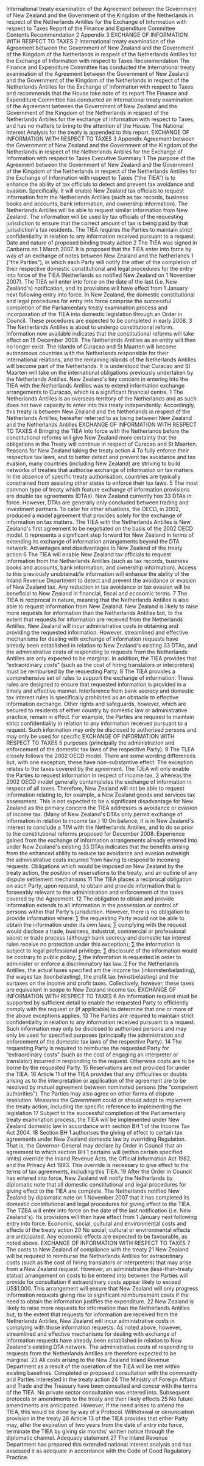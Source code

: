 International treaty examination of the Agreement between the Government of New Zealand and the Government of the Kingdom of the Netherlands in respect of the Netherlands Antilles for the Exchange of Information with respect to Taxes Report of the Finance and Expenditure Committee Contents Recommendation 2 Appendix 3 EXCHANGE OF INFORMATION WITH RESPECT TO TAXES 2 International treaty examination of the Agreement between the Government of New Zealand and the Government of the Kingdom of the Netherlands in respect of the Netherlands Antilles for the Exchange of Information with respect to Taxes Recommendation The Finance and Expenditure Committee has conducted the International treaty examination of the Agreement between the Government of New Zealand and the Government of the Kingdom of the Netherlands in respect of the Netherlands Antilles for the Exchange of Information with respect to Taxes and recommends that the House take note of its report The Finance and Expenditure Committee has conducted an International treaty examination of the Agreement between the Government of New Zealand and the Government of the Kingdom of the Netherlands in respect of the Netherlands Antilles for the exchange of Information with respect to Taxes, and has no matters to bring to the attention of the House. The National Interest Analysis for the treaty is appended to this report. EXCHANGE OF INFORMATION WITH RESPECT TO TAXES 3 Appendix Agreement between the Government of New Zealand and the Government of the Kingdom of the Netherlands in respect of the Netherlands Antilles for the Exchange of Information with respect to Taxes Executive Summary 1 The purpose of the Agreement between the Government of New Zealand and the Government of the Kingdom of the Netherlands in respect of the Netherlands Antilles for the Exchange of Information with respect to Taxes (“the TIEA”) is to enhance the ability of tax officials to detect and prevent tax avoidance and evasion. Specifically, it will enable New Zealand tax officials to request information from the Netherlands Antilles (such as tax records, business books and accounts, bank information, and ownership information). The Netherlands Antilles will be able to request similar information from New Zealand. The information will be used by tax officials of the requesting jurisdiction to ensure that the correct amount of tax is being paid by that jurisdiction's tax residents. The TIEA requires the Parties to maintain strict confidentiality in relation to any information received pursuant to a request. Date and nature of proposed binding treaty action 2 The TIEA was signed in Canberra on 1 March 2007. It is proposed that the TIEA enter into force by way of an exchange of notes between New Zealand and the Netherlands 1 (“the Parties”), in which each Party will notify the other of the completion of their respective domestic constitutional and legal procedures for the entry into force of the TIEA (Netherlands so notified New Zealand on 1 November 2007). The TIEA will enter into force on the date of the last (i.e. New Zealand's) notification, and its provisions will have effect from 1 January next following entry into force. In New Zealand, the domestic constitutional and legal procedures for entry into force comprise the successful completion of the Parliamentary treaty examination process and incorporation of the TIEA into domestic legislation through an Order in Council. These procedures are expected to be completed in early 2008. 3 The Netherlands Antilles is about to undergo constitutional reform. Information now available indicates that the constitutional reforms will take effect on 15 December 2008. The Netherlands Antilles as an entity will then no longer exist. The islands of Curacao and St Maarten will become autonomous countries with the Netherlands responsible for their international relations, and the remaining islands of the Netherlands Antilles will become part of the Netherlands. It is understood that Curacao and St Maarten will take on the international obligations previously undertaken by the Netherlands Antilles. New Zealand's key concern in entering into the TIEA with the Netherlands Antilles was to extend information exchange arrangements to Curacao, which is a significant financial centre. 1 The Netherlands Antilles is an overseas territory of the Netherlands and as such does not have capacity to enter into this treaty independently. Accordingly, this treaty is between New Zealand and the Netherlands in respect of the Netherlands Antilles, hereafter referred to as being between New Zealand and the Netherlands Antilles EXCHANGE OF INFORMATION WITH RESPECT TO TAXES 4 Bringing the TIEA into force with the Netherlands before the constitutional reforms will give New Zealand more certainty that the obligations in the Treaty will continue in respect of Curacao and St Maarten. Reasons for New Zealand taking the treaty action 4 To fully enforce their respective tax laws, and to better detect and prevent tax avoidance and tax evasion, many countries (including New Zealand) are striving to build networks of treaties that authorise exchange of information on tax matters. In the absence of specific treaty authorisation, countries are typically constrained from assisting other states to enforce their tax laws. 5 The most common type of treaty which feature exchange of information provisions are double tax agreements (DTAs). New Zealand currently has 33 DTAs in force. However, DTAs are generally only concluded between trading and investment partners. To cater for other situations, the OECD, in 2002, produced a model agreement that provides solely for the exchange of information on tax matters. The TIEA with the Netherlands Antilles is New Zealand's first agreement to be negotiated on the basis of the 2002 OECD model. It represents a significant step forward for New Zealand in terms of extending its exchange of information arrangements beyond the DTA network. Advantages and disadvantages to New Zealand of the treaty action 6 The TIEA will enable New Zealand tax officials to request information from the Netherlands Antilles (such as tax records, business books and accounts, bank information, and ownership information). Access to this previously unobtainab1e information will enhance the ability of the Inland Revenue Department to detect and prevent the avoidance or evasion of New Zealand tax. Any reduction in tax avoidance or tax evasion will be beneficial to New Zealand in financial, fiscal and economic terms. 7 The TIEA is reciprocal in nature, meaning that the Netherlands Antilles is also able to request information from New Zealand. New Zealand is likely to raise more requests for information than the Netherlands Antilles but, to the extent that requests for information are received from the Netherlands Antilles, New Zealand will incur administrative costs in obtaining and providing the requested information. However, streamlined and effective mechanisms for dealing with exchange of information requests have already been established in relation to New Zealand's existing 33 DTAs, and the administrative costs of responding to requests from the Netherlands Antilles are only expected to be marginal. In addition, the TIEA provides that “extraordinary costs” (such as the cost of hiring translators or interpreters) must be reimbursed by the requesting Party. 8 The TIEA provides a comprehensive set of rules to support the exchange of information. These rules are designed to ensure that requested information is provided in a timely and effective manner. Interference from bank secrecy and domestic tax interest rules is specifically prohibited as an obstacle to effective information exchange. Other rights and safeguards, however, which are secured to residents of either country by domestic law or administrative practice, remain in effect. For example, the Parties are required to maintain strict confidentiality in relation to any information received pursuant to a request. Such information may only be disclosed to authorised persons and may only be used for specific EXCHANGE OF INFORMATION WITH RESPECT TO TAXES 5 purposes (principally the administration and enforcement of the domestic tax laws of the respective Party). 9 The TLEA closely follows the 2002 OECD model. There are some wording differences but, with one exception, these have non-substantive effect. The exception relates to the taxes covered by the agreement. The TJEA will only enable the Parties to request information in respect of income tax, 2 whereas the 2002 OECD model generally contemplates the exchange of information in respect of all taxes. Therefore, New Zealand will not be able to request information relating to, for example, a New Zealand goods and services tax assessment. This is not expected to be a significant disadvantage for New Zealand as the primary concern the TIEA addresses is avoidance or evasion of income tax. (Many of New Zealand's DTAs only permit exchange of information in relation to income tax.) 10 On balance, it is in New Zealand's interest to conclude a TIM with the Netherlands Antilles, and to do so prior to the constitutional reforms proposed for December 2008. Experience gained from the exchange of information arrangements already entered into under New Zealand's existing 33 DTAs indicates that the benefits arising from the enhanced ability to reduce tax avoidance and evasion outweigh the administrative costs incurred from having to respond to incoming requests. Obligations which would be imposed on New Zealand by the treaty action, the position of reservations to the treaty, and an outline of any dispute settlement mechanisms 11 The TIEA places a reciprocal obligation on each Party, upon request, to obtain and provide information that is forseeably relevant to the administration and enforcement of the taxes covered by the Agreement. 12 The obligation to obtain and provide information extends to all information in the possession or control of persons within that Party's jurisdiction. However, there is no obligation to provide information where: ∑ the requesting Party would not be able to obtain the information under its own laws; ∑ complying with the request would disclose a trade, business, industrial, commercial or professional secret or trade process (although bank secrecy and domestic tax interest rules receive no protection under this exception); ∑ the information is subject to legal professional privilege; ∑ disclosure of the information would be contrary to public policy; ∑ the information is requested in order to administer or enforce a discriminatory tax law. 2 For the Netherlands Antilles, the actual taxes specified am the income tax (inkomstenbelasting), the wages tax (loonbelasting), the profit tax (winstbelasting) and the surtaxes on the income and profit taxes. Collectively, however, these taxes are equivalent in scope to New Zealand income tax. EXCHANGE OF INFORMATION WITH RESPECT TO TAXES 6 An information request must be supported by sufficient detail to enable the requested Party to efficiently comply with the request or (if applicable) to determine that one or more of the above exceptions applies. 13 The Parties are required to maintain strict confidentiality in relation to any information received pursuant to a request. Such information may only be disclosed to authorised persons and may only be used for specified purposes (principally the administration and enforcement of the domestic tax laws of the respective Party). 14 The requesting Party is required to reimburse the requested Party for “extraordinary costs” (such as the cost of engaging an interpreter or translator) incurred in responding to the request. Otherwise costs are to be borne by the requested Party. 15 Reservations are not provided for under the TIEA. 16 Article 11 of the TIEA provides that any difficulties or doubts arising as to the interpretation or application of the agreement are to be resolved by mutual agreement between nominated persons (the “competent authorities”). The Parties may also agree on other forms of dispute resolution. Measures the Government could or should adopt to implement the treaty action, including the specific reference to implementing the legislation 17 Subject to the successful completion of the Parliamentary treaty examination process, the TIEA will be implemented under New Zealand domestic law in accordance with section BH 1 of the Income Tax Act 2004. 18 Section BH 1 authorises the giving of effect to certain tax agreements under New Zealand domestic law by overriding Regulation. That is, the Governor-General may declare by Order in Council that an agreement to which section BH 1 pertains will (within certain specified limits) override the Inland Revenue Acts, the Official Information Act 1982, and the Privacy Act 1993. This override is necessary to give effect to the terms of tax agreements, including this TIEA. 19 After the Order in Council has entered into force, New Zealand will notify the Netherlands by diplomatic note that all domestic constitutional and legal procedures for giving effect to the TIEA are complete. The Netherlands notified New Zealand by diplomatic note on 1 November 2007 that it has completed its domestic constitutional and legal procedures for giving effect to the TIEA. The TZBA will enter into force on the date of the last notification (i.e. New Zealand's). Its provisions will then have effect from 1 January next following entry into force. Economic, social, cultural and environmental costs and effects of the treaty action 20 No social, cultural or environmental effects are anticipated. Any economic effects are expected to be favourable, as noted above. EXCHANGE OF INFORMATION WITH RESPECT TO TAXES 7 The costs to New Zealand of compliance with the treaty 21 New Zealand will be required to reimburse the Netherlands Antilles for extraordinary costs (such as the cost of hiring translators or interpreters) that may arise from a New Zealand request. However, an administrative (less-than-treaty status) arrangement on costs to be entered into between the Parties will provide for consultation if extraordinary costs appear likely to exceed US$1,000. This arrangement will ensure that New Zealand will only progress information requests giving rise to significant reimbursement costs if the need to obtain the information justifies the expenditure. 22 New Zealand is likely to raise more requests for information than the Netherlands Antilles but, to the extent that requests for information are received from the Netherlands Antilles, New Zealand will incur administrative costs in complying with those information requests. As noted above, however, streamlined and effective mechanisms for dealing with exchange of information requests have already been established in relation to New Zealand's existing DTA network. The administrative costs of responding to requests from the Netherlands Antilles are therefore expected to be marginal. 23 All costs arising to the New Zealand Inland Revenue Department as a result of the operation of the TIEA will be met within existing baselines. Completed or proposed consultation with the community and Parties interested in the treaty action 24 The Ministry of Foreign Affairs and Trade and the Treasury have been consulted and concur with the terms of the TIEA. No private sector consultation was entered into. Subsequent protocols or amendments to the treaty and their likely effects 25 No future amendments are anticipated. However, if the need arises to amend the TIEA, this would be done by way of a Protocol. Withdrawal or denunciation provision in the treaty 26 Article 13 of the TlEA provides that either Patty may, after the expiration of two years from the date of entry into force, terminate the TIEA by giving six months’ written notice through the diplomatic channel. Adequacy statement 27 The Inland Revenue Department has prepared this extended national interest analysis and has assessed it as adequate in accordance with the Code of Good Regulatory Practice.